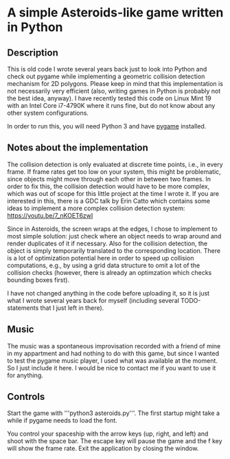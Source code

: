 # A simple Asteroids-like game written in Python

## Description

This is old code I wrote several years back just to look into Python and check out pygame while implementing a geometric collision detection mechanism for 2D polygons. Please keep in mind that this implementation is not necessarily very efficient (also, writing games in Python is probably not the best idea, anyway). I have recently tested this code on Linux Mint 19 with an Intel Core i7-4790K where it runs fine, but do not know about any other system configurations.

In order to run this, you will need Python 3 and have [pygame](https://www.pygame.org) installed. 

## Notes about the implementation

The collision detection is only evaluated at discrete time points, i.e., in every frame. If frame rates get too low on your system, this might be problematic, since objects might move through each other in between two frames. In order to fix this, the collision detection would have to be more complex, which was out of scope for this little project at the time I wrote it. If you are interested in this, there is a GDC talk by Erin Catto which contains some ideas to implement a more complex collision detection system: https://youtu.be/7_nKOET6zwI

Since in Asteroids, the screen wraps at the edges, I chose to implement to most simple solution: just check where an object needs to wrap around and render duplicates of it if necessary. Also for the collision detection, the object is simply temporarily translated to the corresponding location. There is a lot of optimization potential here in order to speed up collision computations, e.g., by using a grid data structure to omit a lot of the collision checks (however, there is already an optimzation which checks bounding boxes first).

I have not changed anything in the code before uploading it, so it is just what I wrote several years back for myself (including several TODO-statements that I just left in there).

## Music

The music was a spontaneous improvisation recorded with a friend of mine in my appartment and had nothing to do with this game, but since I wanted to test the pygame music player, I used what was available at the moment. So I just include it here. I would be nice to contact me if you want to use it for anything. 

## Controls

Start the game with '''python3 asteroids.py'''. The first startup might take a while if pygame needs to load the font.

You control your spaceship with the arrow keys (up, right, and left) and shoot with the space bar. The escape key will pause the game and the f key will show the frame rate. Exit the application by closing the window.
